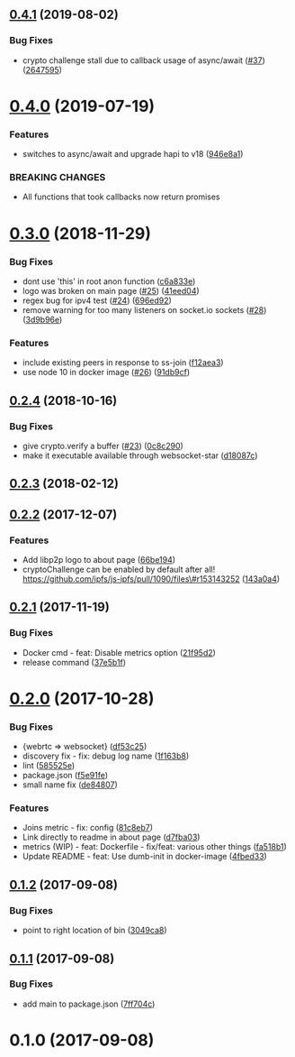 <a name="0.4.1"></a>
## [0.4.1](https://github.com/libp2p/js-libp2p-websocket-star-rendezvous/compare/v0.4.0...v0.4.1) (2019-08-02)


### Bug Fixes

* crypto challenge stall due to callback usage of async/await ([#37](https://github.com/libp2p/js-libp2p-websocket-star-rendezvous/issues/37)) ([2647595](https://github.com/libp2p/js-libp2p-websocket-star-rendezvous/commit/2647595))



<a name="0.4.0"></a>
# [0.4.0](https://github.com/libp2p/js-libp2p-websocket-star-rendezvous/compare/v0.3.0...v0.4.0) (2019-07-19)


### Features

* switches to async/await and upgrade hapi to v18 ([946e8a1](https://github.com/libp2p/js-libp2p-websocket-star-rendezvous/commit/946e8a1))


### BREAKING CHANGES

* All functions that took callbacks now return promises



<a name="0.3.0"></a>
# [0.3.0](https://github.com/libp2p/js-libp2p-websocket-star-rendezvous/compare/v0.2.4...v0.3.0) (2018-11-29)


### Bug Fixes

* dont use 'this' in root anon function ([c6a833e](https://github.com/libp2p/js-libp2p-websocket-star-rendezvous/commit/c6a833e))
* logo was broken on main page ([#25](https://github.com/libp2p/js-libp2p-websocket-star-rendezvous/issues/25)) ([41eed04](https://github.com/libp2p/js-libp2p-websocket-star-rendezvous/commit/41eed04))
* regex bug for ipv4 test ([#24](https://github.com/libp2p/js-libp2p-websocket-star-rendezvous/issues/24)) ([696ed92](https://github.com/libp2p/js-libp2p-websocket-star-rendezvous/commit/696ed92))
* remove warning for too many listeners on socket.io sockets ([#28](https://github.com/libp2p/js-libp2p-websocket-star-rendezvous/issues/28)) ([3d9b96e](https://github.com/libp2p/js-libp2p-websocket-star-rendezvous/commit/3d9b96e))


### Features

* include existing peers in response to ss-join ([f12aea3](https://github.com/libp2p/js-libp2p-websocket-star-rendezvous/commit/f12aea3))
* use node 10 in docker image ([#26](https://github.com/libp2p/js-libp2p-websocket-star-rendezvous/issues/26)) ([91db9cf](https://github.com/libp2p/js-libp2p-websocket-star-rendezvous/commit/91db9cf))



<a name="0.2.4"></a>
## [0.2.4](https://github.com/libp2p/js-libp2p-websocket-star-rendezvous/compare/v0.2.3...v0.2.4) (2018-10-16)


### Bug Fixes

* give crypto.verify a buffer ([#23](https://github.com/libp2p/js-libp2p-websocket-star-rendezvous/issues/23)) ([0c8c290](https://github.com/libp2p/js-libp2p-websocket-star-rendezvous/commit/0c8c290))
* make it executable available through websocket-star ([d18087c](https://github.com/libp2p/js-libp2p-websocket-star-rendezvous/commit/d18087c))



<a name="0.2.3"></a>
## [0.2.3](https://github.com/libp2p/js-libp2p-websocket-star-rendezvous/compare/v0.2.2...v0.2.3) (2018-02-12)



<a name="0.2.2"></a>
## [0.2.2](https://github.com/libp2p/js-libp2p-websocket-star-rendezvous/compare/v0.2.1...v0.2.2) (2017-12-07)


### Features

* Add libp2p logo to about page ([66be194](https://github.com/libp2p/js-libp2p-websocket-star-rendezvous/commit/66be194))
* cryptoChallenge can be enabled by default after all! https://github.com/ipfs/js-ipfs/pull/1090/files\#r153143252 ([143a0a4](https://github.com/libp2p/js-libp2p-websocket-star-rendezvous/commit/143a0a4))



<a name="0.2.1"></a>
## [0.2.1](https://github.com/libp2p/js-libp2p-websocket-star-rendezvous/compare/v0.2.0...v0.2.1) (2017-11-19)


### Bug Fixes

* Docker cmd - feat: Disable metrics option ([21f95d2](https://github.com/libp2p/js-libp2p-websocket-star-rendezvous/commit/21f95d2))
* release command ([37e5b1f](https://github.com/libp2p/js-libp2p-websocket-star-rendezvous/commit/37e5b1f))



<a name="0.2.0"></a>
# [0.2.0](https://github.com/libp2p/js-libp2p-websocket-star-rendezvous/compare/v0.1.2...v0.2.0) (2017-10-28)


### Bug Fixes

* {webrtc => websocket} ([df53c25](https://github.com/libp2p/js-libp2p-websocket-star-rendezvous/commit/df53c25))
* discovery fix - fix: debug log name ([1f163b8](https://github.com/libp2p/js-libp2p-websocket-star-rendezvous/commit/1f163b8))
* lint ([585525e](https://github.com/libp2p/js-libp2p-websocket-star-rendezvous/commit/585525e))
* package.json ([f5e91fe](https://github.com/libp2p/js-libp2p-websocket-star-rendezvous/commit/f5e91fe))
* small name fix ([de84807](https://github.com/libp2p/js-libp2p-websocket-star-rendezvous/commit/de84807))


### Features

* Joins metric - fix: config ([81c8eb7](https://github.com/libp2p/js-libp2p-websocket-star-rendezvous/commit/81c8eb7))
* Link directly to readme in about page ([d7fba03](https://github.com/libp2p/js-libp2p-websocket-star-rendezvous/commit/d7fba03))
* metrics (WIP) - feat: Dockerfile - fix/feat: various other things ([fa518b1](https://github.com/libp2p/js-libp2p-websocket-star-rendezvous/commit/fa518b1))
* Update README - feat: Use dumb-init in docker-image ([4fbed33](https://github.com/libp2p/js-libp2p-websocket-star-rendezvous/commit/4fbed33))



<a name="0.1.2"></a>
## [0.1.2](https://github.com/libp2p/js-libp2p-websocket-star-rendezvous/compare/v0.1.1...v0.1.2) (2017-09-08)


### Bug Fixes

* point to right location of bin ([3049ca8](https://github.com/libp2p/js-libp2p-websocket-star-rendezvous/commit/3049ca8))



<a name="0.1.1"></a>
## [0.1.1](https://github.com/libp2p/js-libp2p-websocket-star-rendezvous/compare/v0.1.0...v0.1.1) (2017-09-08)


### Bug Fixes

* add main to package.json ([7ff704c](https://github.com/libp2p/js-libp2p-websocket-star-rendezvous/commit/7ff704c))



<a name="0.1.0"></a>
# 0.1.0 (2017-09-08)



